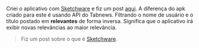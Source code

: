 Criei o aplicativo com [Sketchware](https://sketchware.io) e fiz um post [aqui](https://www.tabnews.com.br/Jetrom/aplicativo). A diferença do apk criado para este é usando API do Tabnews. Filtrando o nome de usuário e o título postado em **relevantes** de forma inversa. Significa que o aplicativo irá exibir novas relevâncias ao maior relevância.

> Fiz um post sobre o que é [Sketchware](https://www.tabnews.com.br/Jetrom/sketchware-o-aplicativo-para-android-para-criar-apk).
